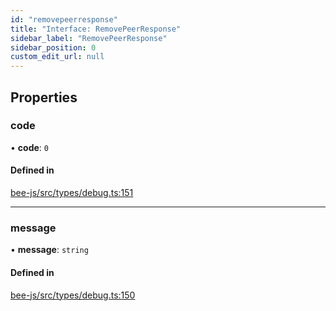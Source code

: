```yaml
---
id: "removepeerresponse"
title: "Interface: RemovePeerResponse"
sidebar_label: "RemovePeerResponse"
sidebar_position: 0
custom_edit_url: null
---
```


## Properties

### code

• **code**: ``0``

#### Defined in

[bee-js/src/types/debug.ts:151](https://github.com/ethersphere/bee-js/blob/74056cb/src/types/debug.ts#L151)

___

### message

• **message**: `string`

#### Defined in

[bee-js/src/types/debug.ts:150](https://github.com/ethersphere/bee-js/blob/74056cb/src/types/debug.ts#L150)
